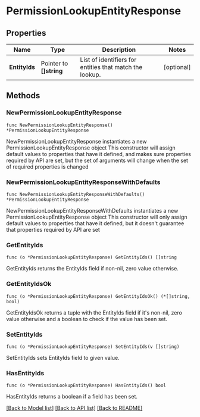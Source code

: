 # PermissionLookupEntityResponse

## Properties

Name | Type | Description | Notes
------------ | ------------- | ------------- | -------------
**EntityIds** | Pointer to **[]string** | List of identifiers for entities that match the lookup. | [optional] 

## Methods

### NewPermissionLookupEntityResponse

`func NewPermissionLookupEntityResponse() *PermissionLookupEntityResponse`

NewPermissionLookupEntityResponse instantiates a new PermissionLookupEntityResponse object
This constructor will assign default values to properties that have it defined,
and makes sure properties required by API are set, but the set of arguments
will change when the set of required properties is changed

### NewPermissionLookupEntityResponseWithDefaults

`func NewPermissionLookupEntityResponseWithDefaults() *PermissionLookupEntityResponse`

NewPermissionLookupEntityResponseWithDefaults instantiates a new PermissionLookupEntityResponse object
This constructor will only assign default values to properties that have it defined,
but it doesn't guarantee that properties required by API are set

### GetEntityIds

`func (o *PermissionLookupEntityResponse) GetEntityIds() []string`

GetEntityIds returns the EntityIds field if non-nil, zero value otherwise.

### GetEntityIdsOk

`func (o *PermissionLookupEntityResponse) GetEntityIdsOk() (*[]string, bool)`

GetEntityIdsOk returns a tuple with the EntityIds field if it's non-nil, zero value otherwise
and a boolean to check if the value has been set.

### SetEntityIds

`func (o *PermissionLookupEntityResponse) SetEntityIds(v []string)`

SetEntityIds sets EntityIds field to given value.

### HasEntityIds

`func (o *PermissionLookupEntityResponse) HasEntityIds() bool`

HasEntityIds returns a boolean if a field has been set.


[[Back to Model list]](../README.md#documentation-for-models) [[Back to API list]](../README.md#documentation-for-api-endpoints) [[Back to README]](../README.md)


